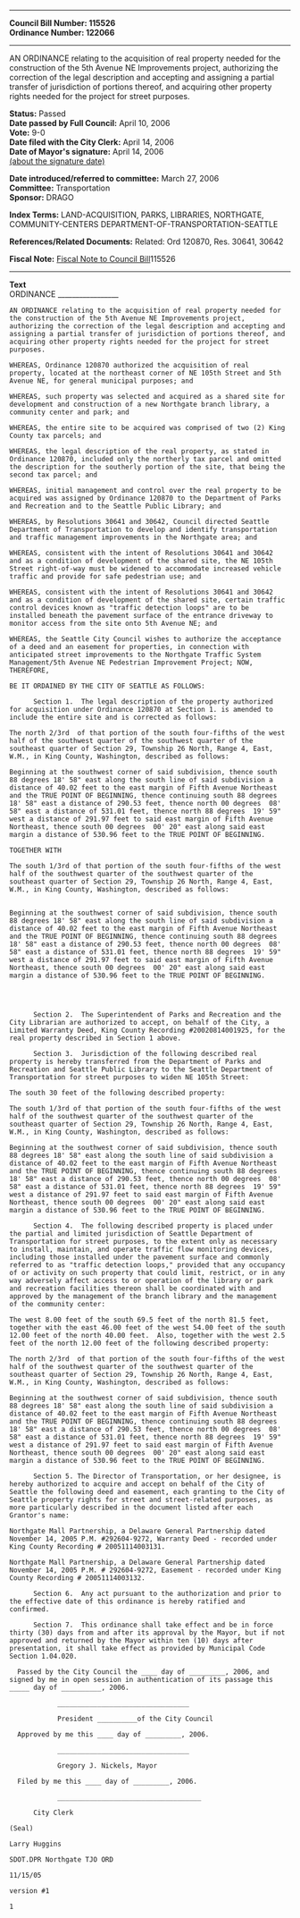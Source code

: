 * * * * *  
  
**Council Bill Number: [](#h0)[](#h2)115526**   
**Ordinance Number: 122066**  
  
* * * * *  
  
AN ORDINANCE relating to the acquisition of real property needed for the construction of the 5th Avenue NE Improvements project, authorizing the correction of the legal description and accepting and assigning a partial transfer of jurisdiction of portions thereof, and acquiring other property rights needed for the project for street purposes.  
  
**Status:** Passed   
**Date passed by Full Council:** April 10, 2006   
**Vote:** 9-0   
**Date filed with the City Clerk:** April 14, 2006   
**Date of Mayor's signature:** April 14, 2006   
[(about the signature date)](/~public/approvaldate.htm)   
  
  
**Date introduced/referred to committee:** March 27, 2006   
**Committee:** Transportation   
**Sponsor:** DRAGO   
  
**Index Terms:** LAND-ACQUISITION, PARKS, LIBRARIES, NORTHGATE, COMMUNITY-CENTERS DEPARTMENT-OF-TRANSPORTATION-SEATTLE  
  
**References/Related Documents:** Related: Ord 120870, Res. 30641, 30642  
  
**Fiscal Note:** [Fiscal Note to Council Bill](http://clerk.seattle.gov/~public/fnote/115526.htm)[](#h1)[](#h3)115526  
  
* * * * *  
  
**Text**  
    ORDINANCE _________________  
  
    AN ORDINANCE relating to the acquisition of real property needed for  
    the construction of the 5th Avenue NE Improvements project,  
    authorizing the correction of the legal description and accepting and  
    assigning a partial transfer of jurisdiction of portions thereof, and  
    acquiring other property rights needed for the project for street  
    purposes.  
  
    WHEREAS, Ordinance 120870 authorized the acquisition of real  
    property, located at the northeast corner of NE 105th Street and 5th  
    Avenue NE, for general municipal purposes; and  
  
    WHEREAS, such property was selected and acquired as a shared site for  
    development and construction of a new Northgate branch library, a  
    community center and park; and  
  
    WHEREAS, the entire site to be acquired was comprised of two (2) King  
    County tax parcels; and  
  
    WHEREAS, the legal description of the real property, as stated in  
    Ordinance 120870, included only the northerly tax parcel and omitted  
    the description for the southerly portion of the site, that being the  
    second tax parcel; and  
  
    WHEREAS, initial management and control over the real property to be  
    acquired was assigned by Ordinance 120870 to the Department of Parks  
    and Recreation and to the Seattle Public Library; and  
  
    WHEREAS, by Resolutions 30641 and 30642, Council directed Seattle  
    Department of Transportation to develop and identify transportation  
    and traffic management improvements in the Northgate area; and  
  
    WHEREAS, consistent with the intent of Resolutions 30641 and 30642  
    and as a condition of development of the shared site, the NE 105th  
    Street right-of-way must be widened to accommodate increased vehicle  
    traffic and provide for safe pedestrian use; and  
  
    WHEREAS, consistent with the intent of Resolutions 30641 and 30642  
    and as a condition of development of the shared site, certain traffic  
    control devices known as "traffic detection loops" are to be  
    installed beneath the pavement surface of the entrance driveway to  
    monitor access from the site onto 5th Avenue NE; and  
  
    WHEREAS, the Seattle City Council wishes to authorize the acceptance  
    of a deed and an easement for properties, in connection with  
    anticipated street improvements to the Northgate Traffic System  
    Management/5th Avenue NE Pedestrian Improvement Project; NOW,  
    THEREFORE,  
  
    BE IT ORDAINED BY THE CITY OF SEATTLE AS FOLLOWS:  
  
          Section 1.  The legal description of the property authorized  
    for acquisition under Ordinance 120870 at Section 1. is amended to  
    include the entire site and is corrected as follows:  
  
    The north 2/3rd  of that portion of the south four-fifths of the west  
    half of the southwest quarter of the southwest quarter of the  
    southeast quarter of Section 29, Township 26 North, Range 4, East,  
    W.M., in King County, Washington, described as follows:  
  
    Beginning at the southwest corner of said subdivision, thence south  
    88 degrees 18' 58" east along the south line of said subdivision a  
    distance of 40.02 feet to the east margin of Fifth Avenue Northeast  
    and the TRUE POINT OF BEGINNING, thence continuing south 88 degrees  
    18' 58" east a distance of 290.53 feet, thence north 00 degrees  08'  
    58" east a distance of 531.01 feet, thence north 88 degrees  19' 59"  
    west a distance of 291.97 feet to said east margin of Fifth Avenue  
    Northeast, thence south 00 degrees  00' 20" east along said east  
    margin a distance of 530.96 feet to the TRUE POINT OF BEGINNING.  
  
    TOGETHER WITH  
  
    The south 1/3rd of that portion of the south four-fifths of the west  
    half of the southwest quarter of the southwest quarter of the  
    southeast quarter of Section 29, Township 26 North, Range 4, East,  
    W.M., in King County, Washington, described as follows:  
  
  
    Beginning at the southwest corner of said subdivision, thence south  
    88 degrees 18' 58" east along the south line of said subdivision a  
    distance of 40.02 feet to the east margin of Fifth Avenue Northeast  
    and the TRUE POINT OF BEGINNING, thence continuing south 88 degrees  
    18' 58" east a distance of 290.53 feet, thence north 00 degrees  08'  
    58" east a distance of 531.01 feet, thence north 88 degrees  19' 59"  
    west a distance of 291.97 feet to said east margin of Fifth Avenue  
    Northeast, thence south 00 degrees  00' 20" east along said east  
    margin a distance of 530.96 feet to the TRUE POINT OF BEGINNING.  
  
  
  
  
          Section 2.  The Superintendent of Parks and Recreation and the  
    City Librarian are authorized to accept, on behalf of the City, a  
    Limited Warranty Deed, King County Recording #20020814001925, for the  
    real property described in Section 1 above.  
  
          Section 3.  Jurisdiction of the following described real  
    property is hereby transferred from the Department of Parks and  
    Recreation and Seattle Public Library to the Seattle Department of  
    Transportation for street purposes to widen NE 105th Street:  
  
    The south 30 feet of the following described property:  
  
    The south 1/3rd of that portion of the south four-fifths of the west  
    half of the southwest quarter of the southwest quarter of the  
    southeast quarter of Section 29, Township 26 North, Range 4, East,  
    W.M., in King County, Washington, described as follows:  
  
    Beginning at the southwest corner of said subdivision, thence south  
    88 degrees 18' 58" east along the south line of said subdivision a  
    distance of 40.02 feet to the east margin of Fifth Avenue Northeast  
    and the TRUE POINT OF BEGINNING, thence continuing south 88 degrees  
    18' 58" east a distance of 290.53 feet, thence north 00 degrees  08'  
    58" east a distance of 531.01 feet, thence north 88 degrees  19' 59"  
    west a distance of 291.97 feet to said east margin of Fifth Avenue  
    Northeast, thence south 00 degrees  00' 20" east along said east  
    margin a distance of 530.96 feet to the TRUE POINT OF BEGINNING.  
  
          Section 4.  The following described property is placed under  
    the partial and limited jurisdiction of Seattle Department of  
    Transportation for street purposes, to the extent only as necessary  
    to install, maintain, and operate traffic flow monitoring devices,  
    including those installed under the pavement surface and commonly  
    referred to as "traffic detection loops," provided that any occupancy  
    of or activity on such property that could limit, restrict, or in any  
    way adversely affect access to or operation of the library or park  
    and recreation facilities thereon shall be coordinated with and  
    approved by the management of the branch library and the management  
    of the community center:  
  
    The west 8.00 feet of the south 69.5 feet of the north 81.5 feet,  
    together with the east 46.00 feet of the west 54.00 feet of the south  
    12.00 feet of the north 40.00 feet.  Also, together with the west 2.5  
    feet of the north 12.00 feet of the following described property:  
  
    The north 2/3rd  of that portion of the south four-fifths of the west  
    half of the southwest quarter of the southwest quarter of the  
    southeast quarter of Section 29, Township 26 North, Range 4, East,  
    W.M., in King County, Washington, described as follows:  
  
    Beginning at the southwest corner of said subdivision, thence south  
    88 degrees 18' 58" east along the south line of said subdivision a  
    distance of 40.02 feet to the east margin of Fifth Avenue Northeast  
    and the TRUE POINT OF BEGINNING, thence continuing south 88 degrees  
    18' 58" east a distance of 290.53 feet, thence north 00 degrees  08'  
    58" east a distance of 531.01 feet, thence north 88 degrees  19' 59"  
    west a distance of 291.97 feet to said east margin of Fifth Avenue  
    Northeast, thence south 00 degrees  00' 20" east along said east  
    margin a distance of 530.96 feet to the TRUE POINT OF BEGINNING.  
  
          Section 5. The Director of Transportation, or her designee, is  
    hereby authorized to acquire and accept on behalf of the City of  
    Seattle the following deed and easement, each granting to the City of  
    Seattle property rights for street and street-related purposes, as  
    more particularly described in the document listed after each  
    Grantor's name:  
  
    Northgate Mall Partnership, a Delaware General Partnership dated  
    November 14, 2005 P.M. #292604-9272, Warranty Deed - recorded under  
    King County Recording # 20051114003131.  
  
    Northgate Mall Partnership, a Delaware General Partnership dated  
    November 14, 2005 P.M. # 292604-9272, Easement - recorded under King  
    County Recording # 20051114003132.  
  
          Section 6.  Any act pursuant to the authorization and prior to  
    the effective date of this ordinance is hereby ratified and  
    confirmed.  
  
          Section 7.  This ordinance shall take effect and be in force  
    thirty (30) days from and after its approval by the Mayor, but if not  
    approved and returned by the Mayor within ten (10) days after  
    presentation, it shall take effect as provided by Municipal Code  
    Section 1.04.020.  
  
      Passed by the City Council the ____ day of _________, 2006, and  
    signed by me in open session in authentication of its passage this  
    _____ day of __________, 2006.  
  
                _________________________________  
  
                President __________of the City Council  
  
      Approved by me this ____ day of _________, 2006.  
  
                _________________________________  
  
                Gregory J. Nickels, Mayor  
  
      Filed by me this ____ day of _________, 2006.  
  
                ____________________________________  
  
          City Clerk  
  
    (Seal)  
  
    Larry Huggins  
  
    SDOT.DPR Northgate TJO ORD  
  
    11/15/05  
  
    version #1  
  
    1  
